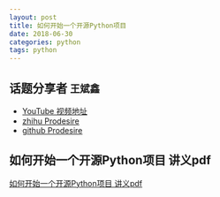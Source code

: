 ```yaml
---
layout: post
title: 如何开始一个开源Python项目
date: 2018-06-30
categories: python
tags: python
---
```


## 话题分享者 `王斌鑫`

- [YouTube 视频地址](https://www.youtube.com/watch?v=nbWuX9jkMX0)
- [zhihu Prodesire](https://www.zhihu.com/people/prodesire)
- [github Prodesire](https://github.com/Prodesire)

## 如何开始一个开源Python项目 讲义pdf
[如何开始一个开源Python项目 讲义pdf](https://github.com/HZPUG/HZPUG.github.io/blob/master/lectures/2018-06-30/如何开始一个开源Python项目.pdf)
